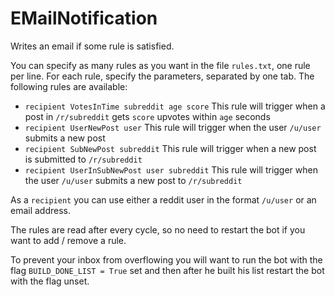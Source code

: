 # EMailNotification
Writes an email if some rule is satisfied.

You can specify as many rules as you want in the file `rules.txt`, one rule per line. For each rule, specify the parameters, separated by one tab. The following rules are available:

 - `recipient VotesInTime subreddit age score` This rule will trigger when a post in `/r/subreddit` gets `score` upvotes within `age` seconds
 - `recipient UserNewPost user` This rule will trigger when the user `/u/user` submits a new post
 - `recipient SubNewPost subreddit` This rule will trigger when a new post is submitted to `/r/subreddit`
 - `recipient UserInSubNewPost user subreddit` This rule will trigger when the user `/u/user` submits a new post to `/r/subreddit`
 
As a `recipient` you can use either a reddit user in the format `/u/user` or an email address.

The rules are read after every cycle, so no need to restart the bot if you want to add / remove a rule.
 
To prevent your inbox from overflowing you will want to run the bot with the flag `BUILD_DONE_LIST = True` set and then after he built his list restart the bot with the flag unset.